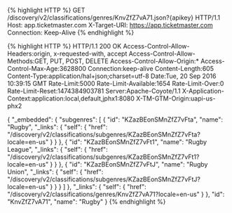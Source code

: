 {% highlight HTTP %}
GET /discovery/v2/classifications/genres/KnvZfZ7vA71.json?{apikey} HTTP/1.1
Host: app.ticketmaster.com
X-Target-URI: https://app.ticketmaster.com
Connection: Keep-Alive
{% endhighlight %}

{% highlight HTTP %}
HTTP/1.1 200 OK
Access-Control-Allow-Headers:origin, x-requested-with, accept
Access-Control-Allow-Methods:GET, PUT, POST, DELETE
Access-Control-Allow-Origin:*
Access-Control-Max-Age:3628800
Connection:keep-alive
Content-Length:605
Content-Type:application/hal+json;charset=utf-8
Date:Tue, 20 Sep 2016 10:39:15 GMT
Rate-Limit:5000
Rate-Limit-Available:1654
Rate-Limit-Over:0
Rate-Limit-Reset:1474384903781
Server:Apache-Coyote/1.1
X-Application-Context:application:local,default,jphx1:8080
X-TM-GTM-Origin:uapi-us-phx2

{
  "_embedded": {
    "subgenres": [
      {
        "id": "KZazBEonSMnZfZ7vFta",
        "name": "Rugby",
        "_links": {
          "self": {
            "href": "/discovery/v2/classifications/subgenres/KZazBEonSMnZfZ7vFta?locale=en-us"
          }
        }
      },
      {
        "id": "KZazBEonSMnZfZ7vFt1",
        "name": "Rugby League",
        "_links": {
          "self": {
            "href": "/discovery/v2/classifications/subgenres/KZazBEonSMnZfZ7vFt1?locale=en-us"
          }
        }
      },
      {
        "id": "KZazBEonSMnZfZ7vFtJ",
        "name": "Rugby Union",
        "_links": {
          "self": {
            "href": "/discovery/v2/classifications/subgenres/KZazBEonSMnZfZ7vFtJ?locale=en-us"
          }
        }
      }
    ]
  },
  "_links": {
    "self": {
      "href": "/discovery/v2/classifications/genres/KnvZfZ7vA71?locale=en-us"
    }
  },
  "id": "KnvZfZ7vA71",
  "name": "Rugby"
}
{% endhighlight %}